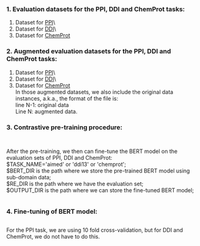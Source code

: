 ### 1. Evaluation datasets for the PPI, DDI and ChemProt tasks: 
1. Dataset for [PPI](https://drive.google.com/file/d/1dn2yDKj7-3SsyKQ5Zm_5sTlLxTCfqQpy/view?usp=sharing)\
2. Dataset for [DDI](https://drive.google.com/file/d/1EEtN1LMI-W4iqtsXVfc64v5PsoAEmJad/view?usp=sharing)\
3. Dataset for [ChemProt](https://drive.google.com/file/d/1XSieVU673Ey52xSV16pZ7a_8fqBJFd6k/view?usp=sharing)

### 2. Augmented evaluation datasets for the PPI, DDI and ChemProt tasks:
1. Dataset for [PPI](https://drive.google.com/file/d/1GUJdJo-ihl2StJMNNyqrPXvNDyKolaTI/view?usp=sharing)\
2. Dataset for [DDI](https://drive.google.com/file/d/1lTo_yk9J0sJuBy-lXiGDx9SqNZ2UjrE8/view?usp=sharing)\
3. Dataset for [ChemProt](https://drive.google.com/file/d/1scoGLZAoyM9j9ebvVW9BA1TsjvNO0Xrz/view?usp=sharing)\
In those augmented datasets, we also include the original data instances, a.k.a., the format of the file is: \
line N-1: original data\
Line N: augmented data.

### 3. Contrastive pre-training procedure: 


```


```


After the pre-training, we then can fine-tune the BERT model on the evaluation sets of PPI, DDI and ChemProt:\
$TASK_NAME='aimed' or 'ddi13' or 'chemprot';\
$BERT_DIR is the path where we store the pre-trained BERT model using sub-domain data;\
$RE_DIR is the path where we have the evaluation set;\
$OUTPUT_DIR is the path where we can store the fine-tuned BERT model;
```

```
### 4. Fine-tuning of BERT model:

```

```

For the PPI task, we are using 10 fold cross-validation, but for DDI and ChemProt, we do not have to do this.
